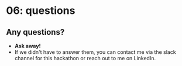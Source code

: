 # 06: questions

## Any questions?
- **Ask away!**
- If we didn't have to answer them, you can contact me via
the slack channel for this hackathon or reach out to me
on LinkedIn.
